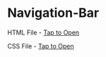 # Navigation-Bar

HTML File - [Tap to Open](https://github.com/yuvrajsingh2805/Navigation-Bar/tree/main/index.html)

CSS File - [Tap to Open](https://github.com/yuvrajsingh2805/Profile-Card/tree/main/styles.css)
